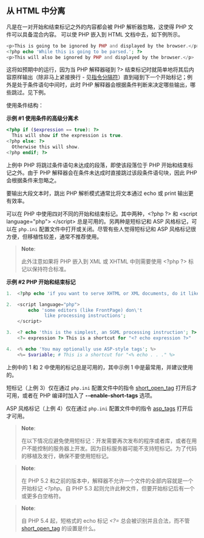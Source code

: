 从 HTML 中分离
--------------

凡是在一对开始和结束标记之外的内容都会被 PHP 解析器忽略，这使得 PHP
文件可以具备混合内容。 可以使 PHP 嵌入到 HTML 文档中去，如下例所示。

``` php
<p>This is going to be ignored by PHP and displayed by the browser.</p>
<?php echo 'While this is going to be parsed.'; ?>
<p>This will also be ignored by PHP and displayed by the browser.</p>
```

这将如预期中的运行，因为当 PHP 解释器碰到 ?\>
结束标记时就简单地将其后内容原样输出（除非马上紧接换行 -
见<a href="/language/basic-syntax/instruction-separation.html" class="link">指令分隔符</a>）直到碰到下一个开始标记；例外是处于条件语句中间时，此时
PHP 解释器会根据条件判断来决定哪些输出，哪些跳过。见下例。

使用条件结构：

**示例 \#1 使用条件的高级分离术**

``` php
<?php if ($expression == true): ?>
  This will show if the expression is true.
<?php else: ?>
  Otherwise this will show.
<?php endif; ?>
```

上例中 PHP 将跳过条件语句未达成的段落，即使该段落位于 PHP
开始和结束标记之外。由于 PHP
解释器会在条件未达成时直接跳过该段条件语句块，因此 PHP
会根据条件来忽略之。

要输出大段文本时，跳出 PHP 解析模式通常比将文本通过 <span
class="function">echo</span> 或 <span class="function">print</span>
输出更有效率。

可以在 PHP 中使用四对不同的开始和结束标记。其中两种，\<?php ?\> 和
\<script language="php"\> \</script\> 总是可用的。另两种是短标记和 <span
class="productname">ASP</span> 风格标记，可以在 `php.ini`
配置文件中打开或关闭。尽管有些人觉得短标记和 <span
class="productname">ASP</span>
风格标记很方便，但移植性较差，通常不推荐使用。

> **Note**:
>
> 此外注意如果将 PHP 嵌入到 XML 或 XHTML 中则需要使用 \<?php ?\>
> 标记以保持符合标准。

**示例 \#2 PHP 开始和结束标记**

``` php
1.  <?php echo 'if you want to serve XHTML or XML documents, do it like this'; ?>

2.  <script language="php">
        echo 'some editors (like FrontPage) don\'t
              like processing instructions';
    </script>

3.  <? echo 'this is the simplest, an SGML processing instruction'; ?>
    <?= expression ?> This is a shortcut for "<? echo expression ?>"

4.  <% echo 'You may optionally use ASP-style tags'; %>
    <%= $variable; # This is a shortcut for "<% echo . . ." %>
```

上例中的 1 和 2 中使用的标记总是可用的，其中示例 1
中是最常用，并建议使用的。

短标记（上例 3）仅在通过 `php.ini` 配置文件中的指令
<a href="/ini/core.html#ini.short-open-tag" class="link">short_open_tag</a>
打开后才可用，或者在 PHP 编译时加入了 **--enable-short-tags** 选项。

<span class="productname">ASP</span> 风格标记（上例 4）仅在通过
`php.ini` 配置文件中的指令
<a href="/ini/core.html#ini.asp-tags" class="link">asp_tags</a>
打开后才可用。

> **Note**:
>
> 在以下情况应避免使用短标记：开发需要再次发布的程序或者库，或者在用户不能控制的服务器上开发。因为目标服务器可能不支持短标记。为了代码的移植及发行，确保不要使用短标记。

> **Note**:
>
> 在 PHP 5.2
> 和之前的版本中，解释器不允许一个文件的全部内容就是一个开始标记
> *\<?php*。自 PHP 5.3
> 起则允许此种文件，但要开始标记后有一个或更多白空格符。

> **Note**:
>
> 自 PHP 5.4 起，短格式的 echo 标记 *\<?=* 总会被识别并且合法，而不管
> <a href="/ini/core.html#ini.short-open-tag" class="link">short_open_tag</a>
> 的设置是什么。
